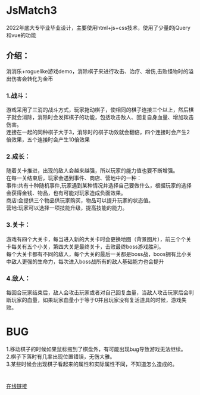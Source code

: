 # JsMatch3
2022年底大专毕业毕业设计，主要使用html+js+css技术，使用了少量的jQuery和vue的功能
## 介绍：
消消乐+roguelike游戏demo，消除棋子来进行攻击、治疗、增伤,击败怪物时的溢出伤害会转化为金币
<br>
### 1.战斗：
游戏采用了三消的战斗方式，玩家拖动棋子，使相同的棋子连接三个以上，然后棋子就会消除，消除时会发挥棋子的功能，包括攻击敌人、回复自身血量、增加攻击伤害。
<br>
连接在一起的同种棋子大于3，消除时的棋子功效就会翻倍，四个连接时会产生2倍效果，五个连接时会产生10倍效果
### 2.成长：
随着关卡推进，出现的敌人会越来越强，所以玩家的能力值也要不断增强。
<br>
在每一关结束后，玩家会遇到事件、商店、营地中的一种：
<br>
事件:共有十种随机事件,玩家遇到某种情况并选择自己要做什么，根据玩家的选择会获得金钱、物品，也有可能对玩家造成负面效果。
<br>
商店:会提供三个物品供玩家购买，物品可以提升玩家的状态值。
<br>
营地:玩家可以选择一项技能升级，提高技能的能力。
### 3.关卡：
游戏有四个大关卡，每当进入新的大关卡时会更换地图（背景图片），前三个个关卡每关有五个小关，第四大关是最终关卡，击败最终boss游戏胜利。
<br>
每个大关卡都有不同的敌人，每个大关的最后一关都是boss战，boos拥有比小关中敌人更强的生命力，每次进入boss战所有的敌人基础能力也会提升
### 4.敌人：
每回合玩家结束后，敌人会攻击玩家或者对自己回复血量，当敌人攻击玩家后会判断玩家的血量，如果玩家血量小于等于0并且玩家没有复活道具的时候，游戏失败。
<br>
# BUG
1.移动棋子的时候如果鼠标拖到了棋盘外，有可能出现bug导致游戏无法继续。
<br>
2.棋子下落时有几率出现位置错误，无伤大雅。
<br>
3.某些时候会出现棋子看起来的属性和实际属性不同，不知道怎么造成的。
# 
[在线链接](https://mosaic93-cn.github.io/js-match3/)


